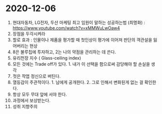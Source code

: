 # 2020-12-06
1. 현대자동차, LG전자, 두산 마케팅 최고 임원이 말하는 성공하는법 (최명화) : https://www.youtube.com/watch?v=xMMWuLwOaw4
  1. 장점을 두각시켜라
  2. 할로 효과 : 인물이나 제품을 평가할 때 첫인상이 평가에 이어져 판단의 객관설을 잃어버리는 현상
  3. 8은 불루칩에 투자하고, 2는 나의 약점을 관리하는 데 쓴다.
  4. 유리천장 지수 ( Glass-ceiling index)
  5. 모든 것에는 Trade off가 있다.
    1. 내가 이 선택을 함으로써 감당해야 할 손실을 생각
  6. 젓은 작엽 정신으로 버틴다.
  7. 열등감이 주관적이다.
    1. 남에게 공개한다.
    2. 그로 인해서 변화된게 없는 걸 확인한다.
  8. 항상 모두 무대 앞에 서야 한다.
  9. 과정에서 보상받는다.
  10. 성취 지향주의
